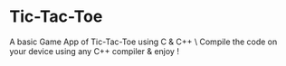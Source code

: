 # Tic-Tac-Toe
A basic Game App of Tic-Tac-Toe using C &amp; C++ \\
Compile the code on your device using any C++ compiler & enjoy ! 
